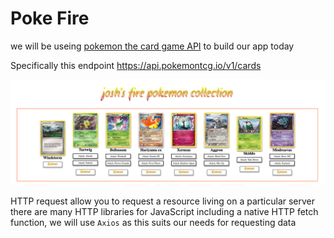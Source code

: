 # Poke Fire

we will be useing [pokemon the card game API](https://pokemontcg.io/) to build our app today

Specifically this endpoint https://api.pokemontcg.io/v1/cards

<img src='./pokefire.png'>

HTTP request allow you to request a resource living on a particular server
there are many HTTP libraries for JavaScript including a native HTTP fetch function, we will use `Axios` as this suits our needs for requesting data
